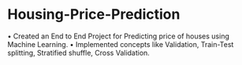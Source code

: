 # Housing-Price-Prediction

• Created an End to End Project for Predicting price of houses using Machine Learning.
• Implemented concepts like Validation, Train-Test splitting, Stratified shuffle, Cross Validation.
